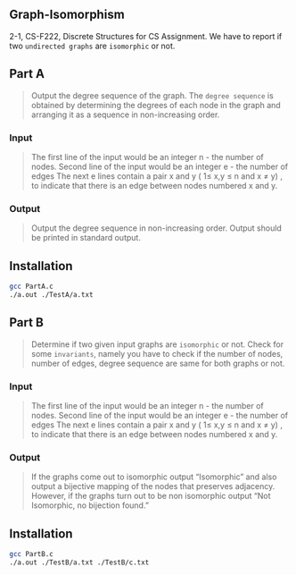

## Graph-Isomorphism

2-1, CS-F222, Discrete Structures for CS Assignment. We have to report if two ```undirected graphs``` are ```isomorphic``` or not.

## Part A

> Output the degree sequence of the graph.
> The ```degree sequence``` is obtained by determining the degrees of each node in the graph and arranging it as a sequence in non-increasing order.

### Input
> The first line of the input would be an integer n - the number of nodes.
> Second line of the input would be an integer e - the number of edges The next e lines contain a pair x and y ( 1≤ x,y ≤ n and x ≠ y) , to indicate that
> there is an edge between nodes numbered x and y.

### Output
> Output the degree sequence in non-increasing order. Output should be printed in standard output.


## Installation

```bash
gcc PartA.c
./a.out ./TestA/a.txt
```

## Part B

> Determine if two given input graphs are ```isomorphic``` or not.
> Check for some ```invariants```, namely you have to check if the number of nodes, number of edges, degree sequence are same for both graphs or not.

### Input
> The first line of the input would be an integer n - the number of nodes.
> Second line of the input would be an integer e - the number of edges The next e lines contain a pair x and y ( 1≤ x,y ≤ n and x ≠ y) , to indicate that
> there is an edge between nodes numbered x and y.

### Output
> If the graphs come out to isomorphic output “Isomorphic” and also output a bijective mapping of the nodes that preserves adjacency.
> However, if the graphs turn out to be non isomorphic output “Not Isomorphic, no bijection found.”

## Installation

```bash
gcc PartB.c
./a.out ./TestB/a.txt ./TestB/c.txt
```


    
